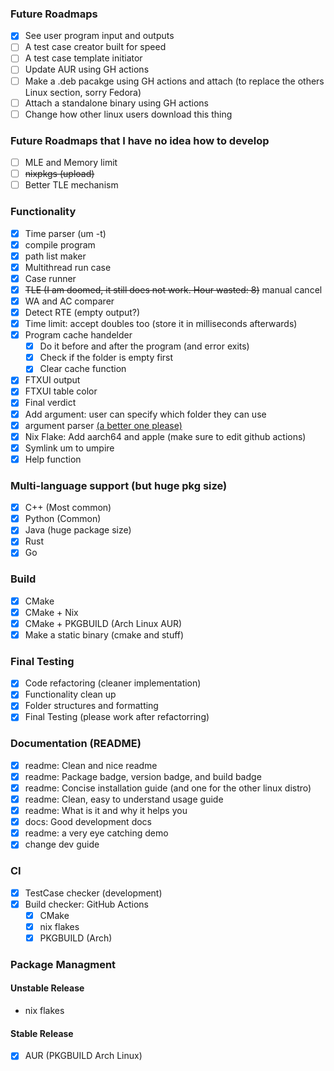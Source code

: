 ### Future Roadmaps
- [x] See user program input and outputs
- [ ] A test case creator built for speed
- [ ] A test case template initiator
- [ ] Update AUR using GH actions
- [ ] Make a .deb pacakge using GH actions and attach (to replace the others Linux section, sorry Fedora)
- [ ] Attach a standalone binary using GH actions
- [ ] Change how other linux users download this thing

### Future Roadmaps that I have no idea how to develop
- [ ] MLE and Memory limit
- [ ] ~~nixpkgs (upload)~~
- [ ] Better TLE mechanism

### Functionality
- [x] Time parser (um -t)
- [x] compile program
- [x] path list maker
- [x] Multithread run case
- [x] Case runner
- [x] ~~TLE (I am doomed, it still does not work. Hour wasted: 8)~~ manual cancel
- [x] WA and AC comparer
- [x] Detect RTE (empty output?)
- [x] Time limit: accept doubles too (store it in milliseconds afterwards)
- [x] Program cache handelder
    - [x] Do it before and after the program (and error exits)
    - [x] Check if the folder is empty first 
    - [x] Clear cache function
- [x] FTXUI output
- [x] FTXUI table color
- [x] Final verdict
- [x] Add argument: user can specify which folder they can use
- [x] argument parser [(a better one please)](https://github.com/p-ranav/argparse)
- [x] Nix Flake: Add aarch64 and apple (make sure to edit github actions)
- [x] Symlink um to umpire 
- [x] Help function

### Multi-language support (but huge pkg size)
- [x] C++ (Most common)
- [x] Python (Common)
- [x] Java (huge package size)
- [x] Rust
- [x] Go

### Build
- [x] CMake
- [x] CMake + Nix
- [x] CMake + PKGBUILD (Arch Linux AUR)
- [x] Make a static binary (cmake and stuff)

### Final Testing
- [x] Code refactoring (cleaner implementation)
- [x] Functionality clean up
- [x] Folder structures and formatting
- [x] Final Testing (please work after refactorring)

### Documentation (README)
- [x] readme: Clean and nice readme
- [x] readme: Package badge, version badge, and build badge
- [x] readme: Concise installation guide (and one for the other linux distro)
- [x] readme: Clean, easy to understand usage guide
- [x] readme: What is it and why it helps you
- [x] docs: Good development docs
- [x] readme: a very eye catching demo
- [x] change dev guide

### CI
- [x] TestCase checker (development)
- [x] Build checker: GitHub Actions
  - [x] CMake
  - [x] nix flakes
  - [x] PKGBUILD (Arch)

### Package Managment
#### Unstable Release
- nix flakes

#### Stable Release
- [x] AUR (PKGBUILD Arch Linux) 
